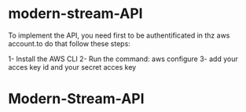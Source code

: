 # modern-stream-API

To implement the API, you need first to be authentificated in thz aws account.to do that follow these steps:

1- Install the AWS CLI
2- Run the command: aws configure
3- add your acces key id and your secret acces key
# Modern-Stream-API
